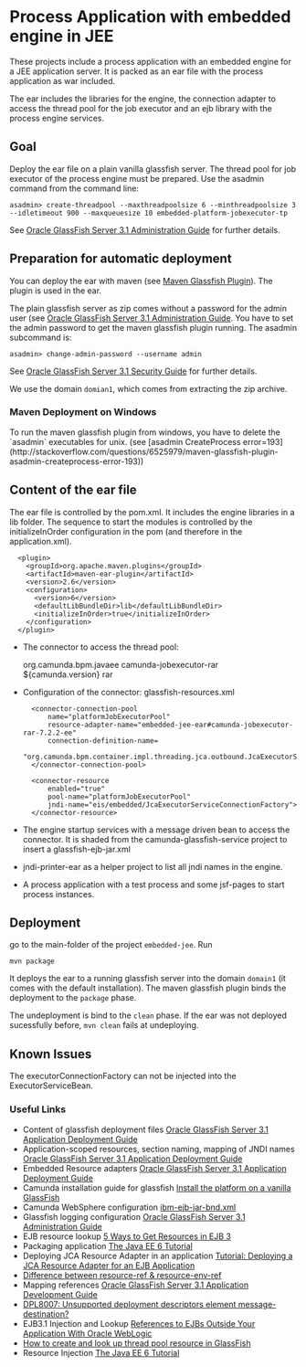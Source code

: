 Process Application with embedded engine in JEE
===============================================

These projects include a process application with an embedded engine for a JEE application server. It is packed as an ear file with the process application as war included.

The ear includes the libraries for the engine, the connection adapter to access the thread pool for the job executor and an ejb library with the process engine services.

Goal
----

Deploy the ear file on a plain vanilla glassfish server. The thread pool for job executor of the process engine must be prepared. Use the asadmin command from the command line:

    asadmin> create-threadpool --maxthreadpoolsize 6 --minthreadpoolsize 3 --idletimeout 900 --maxqueuesize 10 embedded-platform-jobexecutor-tp

See [Oracle GlassFish Server 3.1 Administration Guide](http://docs.oracle.com/cd/E18930_01/html/821-2416/ablud.html#ggkwj) for further details.

Preparation for automatic deployment
------------------------------------  

You can deploy the ear with maven (see [Maven Glassfish Plugin](https://maven-glassfish-plugin.java.net/)). The plugin is used in the ear. 

The plain glassfish server as zip comes without a password for the admin user (see [Oracle GlassFish Server 3.1 Administration Guide](http://docs.oracle.com/cd/E18930_01/html/821-2416/giubb.html#scrolltoc). You have to set the admin password to get the maven glassfish plugin running. The asadmin subcommand is:

    asadmin> change-admin-password --username admin
    
See [Oracle GlassFish Server 3.1 Security Guide](http://docs.oracle.com/cd/E18930_01/html/821-2435/ghgrp.html#ghgpu) for further details.

We use the domain `domian1`, which comes from extracting the zip archive.

<h3>Maven Deployment on Windows</h3>
To run the maven glassfish plugin from windows, you have to delete the `asadmin` executables for unix. (see [asadmin CreateProcess error=193](http://stackoverflow.com/questions/6525979/maven-glassfish-plugin-asadmin-createprocess-error-193))

Content of the ear file
-----------------------

The ear file is controlled by the pom.xml. It includes the engine libraries in a lib folder. The sequence to start the modules is controlled by the initializeInOrder configuration in the pom (and therefore in the application.xml).

      <plugin>
        <groupId>org.apache.maven.plugins</groupId>
        <artifactId>maven-ear-plugin</artifactId>
        <version>2.6</version>
        <configuration>
          <version>6</version>
          <defaultLibBundleDir>lib</defaultLibBundleDir>
          <initializeInOrder>true</initializeInOrder>
        </configuration>
      </plugin>

* The connector to access the thread pool:

    <dependency>
      <groupId>org.camunda.bpm.javaee</groupId>
      <artifactId>camunda-jobexecutor-rar</artifactId>
      <version>${camunda.version}</version>
      <type>rar</type>
    </dependency>

* Configuration of the connector: glassfish-resources.xml 

    <?xml version="1.0" encoding="UTF-8"?>
    <!DOCTYPE resources PUBLIC "-//GlassFish.org//DTD GlassFish Application Server 3.1 Resource Definitions//EN" "http://glassfish.org/dtds/glassfish-resources_1_5.dtd">
 
    <resources>
        <resource-adapter-config
          resource-adapter-name="embedded-jee-ear#camunda-jobexecutor-rar-7.2.2-ee"
          thread-pool-ids="embedded-platform-jobexecutor-tp" >
        </resource-adapter-config>

        <connector-connection-pool
            name="platformJobExecutorPool"
            resource-adapter-name="embedded-jee-ear#camunda-jobexecutor-rar-7.2.2-ee"
            connection-definition-name=
            "org.camunda.bpm.container.impl.threading.jca.outbound.JcaExecutorServiceConnectionFactory">
        </connector-connection-pool>

        <connector-resource
            enabled="true"
            pool-name="platformJobExecutorPool"
            jndi-name="eis/embedded/JcaExecutorServiceConnectionFactory">
        </connector-resource>        
    </resources>

* The engine startup services with a message driven bean to access the connector. It is shaded from the camunda-glassfish-service project to insert a glassfish-ejb-jar.xml   

* jndi-printer-ear as a helper project to list all jndi names in the engine.

* A process application with a test process and some jsf-pages to start process instances. 

Deployment
----------

go to the main-folder of the project `embedded-jee`. Run

    mvn package  

It deploys the ear to a running glassfish server into the domain `domain1` (it comes with the default installation). The maven glassfish plugin binds the deployment to the `package` phase.

The undeployment is bind to the `clean` phase. If the ear was not deployed sucessfully before, `mvn clean` fails at undeploying.

Known Issues
------------

The executorConnectionFactory can not be injected into the ExecutorServiceBean.   

<h3>Useful Links</h3>

* Content of glassfish deployment files [Oracle GlassFish Server 3.1 Application Deployment Guide](http://docs.oracle.com/cd/E18930_01/html/821-2417/toc.html)
* Application-scoped resources, section naming, mapping of JNDI names [Oracle GlassFish Server 3.1 Application Deployment Guide](http://docs.oracle.com/cd/E18930_01/html/821-2417/giydj.html)
* Embedded Resource adapters [Oracle GlassFish Server 3.1 Application Deployment Guide](http://docs.oracle.com/cd/E18930_01/html/821-2417/gilxc.html#bealq)
* Camunda installation guide for glassfish [Install the platform on a vanilla GlassFish](http://docs.camunda.org/7.2/guides/installation-guide/glassfish/#bpm-platform-install-the-platform-on-a-vanilla-glassfish)
* Camunda WebSphere configuration [ibm-ejb-jar-bnd.xml](https://github.com/camunda/camunda-bpm-platform-ee/blob/8835d15199535745240b710af86aa526104878e5/distro/ibmWs8/service/src/main/resources/META-INF/ibm-ejb-jar-bnd.xml)
* Glassfish logging configuration [Oracle GlassFish Server 3.1 Administration Guide](http://docs.oracle.com/cd/E18930_01/html/821-2416/abluk.html#scrolltoc)
* EJB resource lookup [5 Ways to Get Resources in EJB 3](http://javahowto.blogspot.ch/2006/06/5-ways-to-get-resources-in-ejb-3.html)
* Packaging application [The Java EE 6 Tutorial](http://docs.oracle.com/javaee/6/tutorial/doc/bnaby.html)
* Deploying JCA Resource Adapter in an application [Tutorial: Deploying a JCA Resource Adapter for an EJB Application](http://www.pramati.com/docstore/1270006/pramati_jca.htm)
* [Difference between resource-ref & resource-env-ref](http://www.coderanch.com/t/157993/java-EJB-SCBCD/certification/Difference-resource-ref-resource-env)
* Mapping references [Oracle GlassFish Server 3.1 Application Development Guide](http://docs.oracle.com/cd/E18930_01/html/821-2418/beaoa.html#scrolltoc)
* [DPL8007: Unsupported deployment descriptors element message-destination?](https://community.oracle.com/thread/2222105) 
* EJB3.1 Injection and Lookup [References to EJBs Outside Your Application With Oracle WebLogic](http://thegreyblog.blogspot.ch/2010/09/references-to-ejbs-outside-your.html)
* [How to create and look up thread pool resource in GlassFish](http://javahowto.blogspot.de/2011/02/how-to-create-and-look-up-thread-pool.html)
* Resource Injection [The Java EE 6 Tutorial](http://docs.oracle.com/javaee/6/tutorial/doc/bncjk.html)
